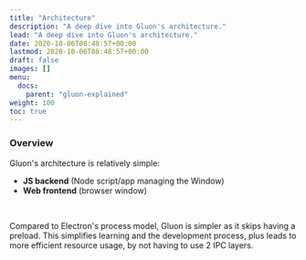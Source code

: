 ```yaml
---
title: "Architecture"
description: "A deep dive into Gluon's architecture."
lead: "A deep dive into Gluon's architecture."
date: 2020-10-06T08:48:57+00:00
lastmod: 2020-10-06T08:48:57+00:00
draft: false
images: []
menu:
  docs:
    parent: "gluon-explained"
weight: 100
toc: true
---
```


### Overview

Gluon's architecture is relatively simple:
- **JS backend** (Node script/app managing the Window)
- **Web frontend** (browser window)

<br>

Compared to Electron's process model, Gluon is simpler as it skips having a preload. This simplifies learning and the development process, plus leads to more efficient resource usage, by not having to use 2 IPC layers.
